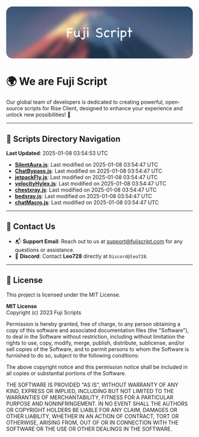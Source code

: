 ![Banner](.github/b.webp)

# 🌍 **We are Fuji Script**

Our global team of developers is dedicated to creating powerful, open-source scripts for Rise Client, designed to enhance your experience and unlock new possibilities! 🌟

---
<!-- SCRIPTS_NAVIGATION_START -->
## 📂 **Scripts Directory Navigation**

**Last Updated**: 2025-01-08 03:54:53 UTC

- **[SilentAura.js](scripts/SilentAura.js)**: Last modified on 2025-01-08 03:54:47 UTC
- **[ChatBypass.js](scripts/ChatBypass.js)**: Last modified on 2025-01-08 03:54:47 UTC
- **[jetpackFly.js](scripts/jetpackFly.js)**: Last modified on 2025-01-08 03:54:47 UTC
- **[velocityHylex.js](scripts/velocityHylex.js)**: Last modified on 2025-01-08 03:54:47 UTC
- **[chestxray.js](scripts/chestxray.js)**: Last modified on 2025-01-08 03:54:47 UTC
- **[bedxray.js](scripts/bedxray.js)**: Last modified on 2025-01-08 03:54:47 UTC
- **[chatMacro.js](scripts/chatMacro.js)**: Last modified on 2025-01-08 03:54:47 UTC

<!-- SCRIPTS_NAVIGATION_END -->

---

## 💬 **Contact Us**  
- 📬 **Support Email**: Reach out to us at [support@fujiscript.com](mailto:support@fujiscript.com) for any questions or assistance.  
- 💬 **Discord**: Contact **Leo728** directly at `Discord@leo728`.

---

## 📜 **License**

This project is licensed under the MIT License.  

**MIT License**  
Copyright (c) 2023 Fuji Scripts  

Permission is hereby granted, free of charge, to any person obtaining a copy of this software and associated documentation files (the "Software"), to deal in the Software without restriction, including without limitation the rights to use, copy, modify, merge, publish, distribute, sublicense, and/or sell copies of the Software, and to permit persons to whom the Software is furnished to do so, subject to the following conditions:  

The above copyright notice and this permission notice shall be included in all copies or substantial portions of the Software.  

THE SOFTWARE IS PROVIDED "AS IS", WITHOUT WARRANTY OF ANY KIND, EXPRESS OR IMPLIED, INCLUDING BUT NOT LIMITED TO THE WARRANTIES OF MERCHANTABILITY, FITNESS FOR A PARTICULAR PURPOSE AND NONINFRINGEMENT. IN NO EVENT SHALL THE AUTHORS OR COPYRIGHT HOLDERS BE LIABLE FOR ANY CLAIM, DAMAGES OR OTHER LIABILITY, WHETHER IN AN ACTION OF CONTRACT, TORT OR OTHERWISE, ARISING FROM, OUT OF OR IN CONNECTION WITH THE SOFTWARE OR THE USE OR OTHER DEALINGS IN THE SOFTWARE.  
